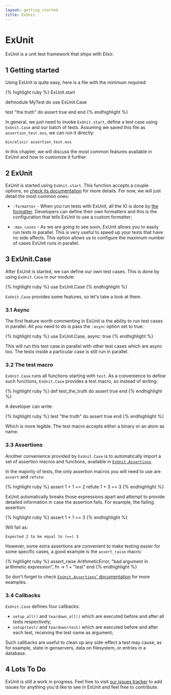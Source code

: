 ```yaml
---
layout: getting_started
title: ExUnit
---
```


# ExUnit

ExUnit is a unit test framework that ships with Elixir.

## 1 Getting started

Using ExUnit is quite easy, here is a file with the minimum required:

{% highlight ruby %}
ExUnit.start

defmodule MyTest do
  use ExUnit.Case

  test "the truth" do
    assert true
  end
end
{% endhighlight %}

In general, we just need to invoke `ExUnit.start`, define a test case using `ExUnit.Case` and our batch of tests. Assuming we saved this file as `assertion_test.exs`, we can run it directly:

    bin/elixir assertion_test.exs

In this chapter, we will discuss the most common features available in ExUnit and how to customize it further.

## 2 ExUnit

ExUnit is started using `ExUnit.start`. This function accepts a couple options, so [check its documentation](/docs/latest/ExUnit.html) for more details. For now, we will just detail the most common ones:

* `:formatter` - When you run tests with ExUnit, all the IO is done by [the formatter](https://github.com/elixir-lang/elixir/blob/master/lib/ex_unit/lib/ex_unit/formatter.ex). Developers can define their own formatters and this is the configuration that tells ExUnit to use a custom formatter;

* `:max_cases` - As we are going to see soon, ExUnit allows you to easily run tests in parallel. This is very useful to speed up your tests that have no side affects. This option allows us to configure the maximum number of cases ExUnit runs in parallel.

## 3 ExUnit.Case

After ExUnit is started, we can define our own test cases. This is done by using `ExUnit.Case` in our module:

{% highlight ruby %}
use ExUnit.Case
{% endhighlight %}

`ExUnit.Case` provides some features, so let's take a look at them.

### 3.1 Async

The first feature worth commenting in ExUnit is the ability to run test cases in parallel. All you need to do is pass the `:async` option set to true:

{% highlight ruby %}
use ExUnit.Case, async: true
{% endhighlight %}

This will run this test case in parallel with other test cases which are async too. The tests inside a particular case is still run in parallel.

### 3.2 The test macro

`ExUnit.Case` runs all functions starting with `test`. As a convenience to define such functions, `ExUnit.Case` provides a test macro, so instead of writing:

{% highlight ruby %}
def test_the_truth do
  assert true
end
{% endhighlight %}

A developer can write:

{% highlight ruby %}
test "the truth" do
  assert true
end
{% endhighlight %}

Which is more legible. The test macro accepts either a binary or an atom as name.

### 3.3 Assertions

Another convenience provided by `ExUnit.Case` is to automatically import a set of assertion macros and functions, available in [`ExUnit.Assertions`](/docs/latest/ExUnit.Assertions.html).

In the majority of tests, the only assertion macros you will need to use are `assert` and `refute`:

{% highlight ruby %}
assert 1 + 1 == 2
refute 1 + 3 == 3
{% endhighlight %}

ExUnit automatically breaks those expressions apart and attempt to provide detailed information in case the assertion fails. For example, the failing assertion:

{% highlight ruby %}
assert 1 + 1 == 3
{% endhighlight %}

Will fail as:

    Expected 2 to be equal to (==) 3

However, some extra assertions are convenient to make testing easier for some specific cases, a good example is the `assert_raise` macro:

{% highlight ruby %}
assert_raise ArithmeticError, "bad argument in arithmetic expression", fn ->
  1 + "test"
end
{% endhighlight %}

So don't forget to check [`ExUnit.Assertions`' documentation](/docs/latest/ExUnit.Assertions.html) for more examples.

### 3.4 Callbacks

`ExUnit.Case` defines four callbacks:

* `setup_all()` and `teardown_all()` which are executed before and after all tests respectively;
* `setup(test)` and `teardown(test)` which are executed before and after each test, receiving
the test name as argument;

Such callbacks are useful to clean up any side-effect a test may cause, as for example, state in genservers, data on filesystem, or entries in a database.

## 4 Lots To Do

ExUnit is still a work in progress. Feel free to visit [our issues tracker](https://github.com/elixir-lang/elixir/issues) to add issues for anything you'd like to see in ExUnit and feel free to contribute.